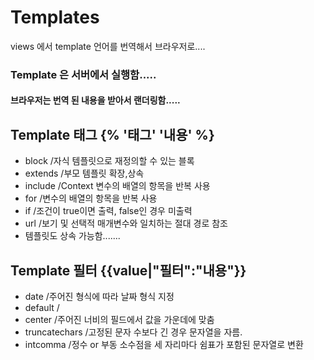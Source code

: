 # Templates

views 에서 template 언어를 번역해서 브라우저로....

### Template 은 서버에서 실행함.....
#### 브라우저는 번역 된 내용을 받아서 랜더링함.....

## Template 태그 {% '태그' '내용' %}
- block /자식 템플릿으로 재정의할 수 있는 블록
- extends /부모 템플릿 확장,상속
- include /Context 변수의 배열의 항목을 반복 사용
- for /변수의 배열의 항목을 반복 사용
- if /조건이 true이면 출력, false인 경우 미출력
- url /보기 및 선택적 매개변수와 일치하는 절대 경로 참조
- 템플릿도 상속 가능함.......

## Template 필터 {{value|"필터":"내용"}}
- date /주어진 형식에 따라 날짜 형식 지정
- default / 
- center /주어진 너비의 필드에서 값을 가운데에 맞춤
- truncatechars /고정된 문자 수보다 긴 경우 문자열을 자름.
- intcomma /정수 or 부동 소수점을 세 자리마다 쉼표가 포함된 문자열로 변환
